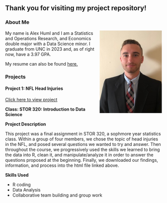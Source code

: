 ## Thank you for visiting my project repository!

### About Me

<img align="right" width="200" src="IMG_5118.jpg">

My name is Alex Huml and I am a Statistics and Operations Research, and Economics double major with a Data Science minor. I graduate from UNC in 2023 and, as of right now, have a 3.97 GPA.  

My resume can also be found 
<a href="resume_1-8-2023.pdf" title="ACHumlResume">here.</a>

### Projects

#### Project 1: NFL Head Injuries
<a href="Final_Report_Template.html" title="STOR320 Final Project">Click here to view project</a>

**Class: STOR 320: Introduction to Data Science**

**Project Description** 

This project was a final assignment in STOR 320, a sophmore year statistics class. Within a group of four members, we chose the topic of head injuries in the NFL, and posed several questions we wanted to try and answer. Then throughout the course, we progressively used the skills we learned to bring the data into R, clean it, and manipulate/analyze it in order to answer the questions proposed at the beginning. Finally, we downloaded our findings, information, and process into the html file linked above.

**Skills Used** 

- R coding
- Data Analysis
- Collaborative team building and group work
